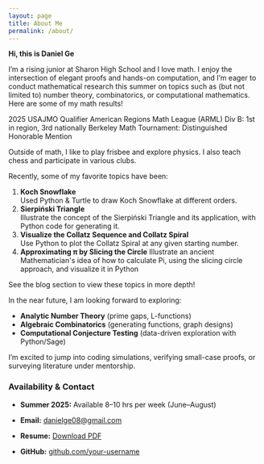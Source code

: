 ```yaml
---
layout: page
title: About Me
permalink: /about/
---
```


**Hi, this is Daniel Ge**

I’m a rising junior at Sharon High School and I love math.  I enjoy the intersection of elegant proofs and hands-on computation, and I’m eager to conduct mathematical research this summer on topics such as (but not limited to) number theory, combinatorics, or computational mathematics. Here are some of my math results!

2025 USAJMO Qualifier
American Regions Math League (ARML) Div B: 1st in region, 3rd nationally
Berkeley Math Tournament: Distinguished Honorable Mention 

Outside of math, I like to play frisbee and explore physics. I also teach chess and participate in various clubs.

Recently, some of my favorite topics have been:

1. **Koch Snowflake**  
   Used Python & Turtle to draw Koch Snowflake at different orders.  
2. **Sierpiński Triangle**  
   Illustrate the concept of the Sierpiński Triangle and its application, with Python code for generating it.
3. **Visualize the Collatz Sequence and Collatz Spiral**  
   Use Python to plot the Collatz Spiral at any given starting number.
4. **Approximating π by Slicing the Circle**
   Illustrate an ancient Mathematician's idea of how to calculate Pi, using the slicing circle approach, and visualize it in Python

See the blog section to view these topics in more depth!

In the near future, I am looking forward to exploring: 
- **Analytic Number Theory** (prime gaps, L-functions)  
- **Algebraic Combinatorics** (generating functions, graph designs)  
- **Computational Conjecture Testing** (data-driven exploration with Python/Sage)  

I’m excited to jump into coding simulations, verifying small-case proofs, or surveying literature under mentorship.

### Availability & Contact

- **Summer 2025:** Available 8–10 hrs per week (June–August) 

- **Email:** [danielge08@gmail.com](mailto:danielge08@gmail.com)  
- **Resume:** [Download PDF](/DanielGe_Math_Resume.pdf)  
- **GitHub:** [github.com/your-username](https://github.com/your-username)  


